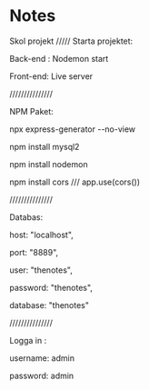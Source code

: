 # Notes

Skol projekt
/////
Starta projektet:

Back-end : Nodemon start

Front-end: Live server

///////////////

NPM Paket:

npx express-generator --no-view

npm install mysql2 

npm install nodemon

npm install cors   /// app.use(cors())

///////////////

Databas:

host: "localhost",

port: "8889",

user: "thenotes",

password: "thenotes",

database: "thenotes"

///////////////

Logga in :

username: admin

password: admin



